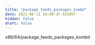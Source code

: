 ```yaml
---
title: "package_feeds_packages_ksmbd"
date: 2021-06-11 18:00:37.933457
hidden: false
draft: false
---
```


x86/64/package_feeds_packages_ksmbd

